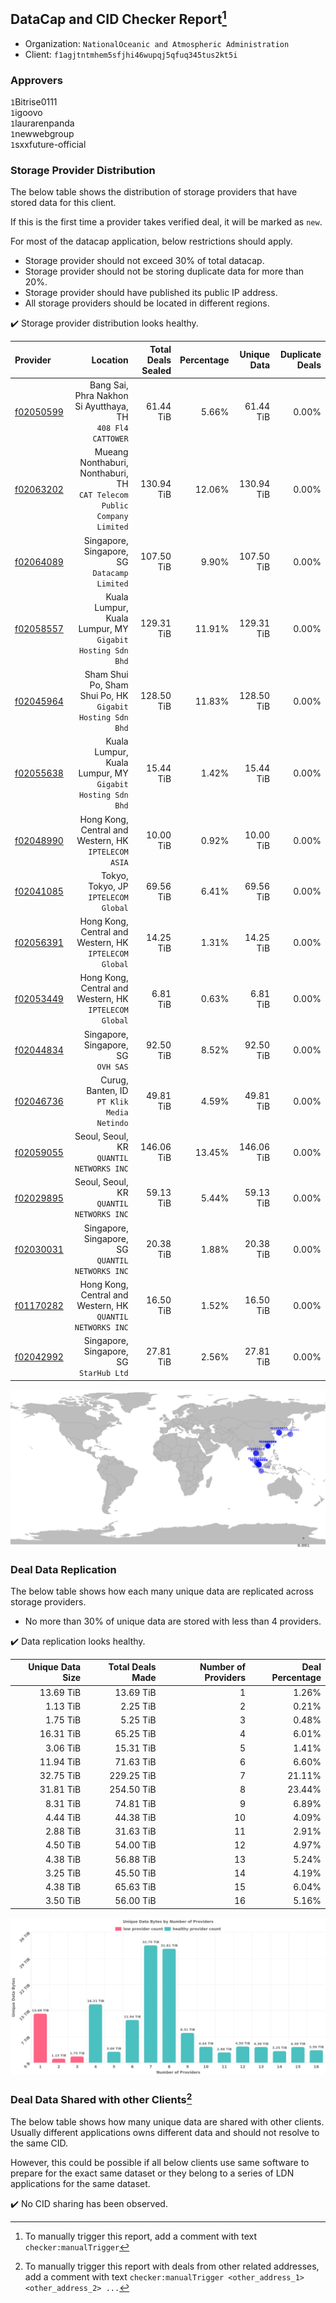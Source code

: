 ## DataCap and CID Checker Report[^1]
 - Organization: `NationalOceanic and Atmospheric Administration`
 - Client: `f1agjtntmhem5sfjhi46wupqj5qfuq345tus2kt5i`
### Approvers
`1`Bitrise0111<br/>`1`igoovo<br/>`1`laurarenpanda<br/>`1`newwebgroup<br/>`1`sxxfuture-official

### Storage Provider Distribution
The below table shows the distribution of storage providers that have stored data for this client.

If this is the first time a provider takes verified deal, it will be marked as `new`.

For most of the datacap application, below restrictions should apply.
 - Storage provider should not exceed 30% of total datacap.
 - Storage provider should not be storing duplicate data for more than 20%.
 - Storage provider should have published its public IP address.
 - All storage providers should be located in different regions.

✔️ Storage provider distribution looks healthy.

| Provider                                              |                                                                   Location | Total Deals Sealed | Percentage | Unique Data | Duplicate Deals |
| :---------------------------------------------------- | -------------------------------------------------------------------------: | -----------------: | ---------: | ----------: | --------------: |
| [f02050599](https://filfox.info/en/address/f02050599) |              Bang Sai, Phra Nakhon Si Ayutthaya, TH<br/>`408 Fl4 CATTOWER` |          61.44 TiB |      5.66% |   61.44 TiB |           0.00% |
| [f02063202](https://filfox.info/en/address/f02063202) | Mueang Nonthaburi, Nonthaburi, TH<br/>`CAT Telecom Public Company Limited` |         130.94 TiB |     12.06% |  130.94 TiB |           0.00% |
| [f02064089](https://filfox.info/en/address/f02064089) |                            Singapore, Singapore, SG<br/>`Datacamp Limited` |         107.50 TiB |      9.90% |  107.50 TiB |           0.00% |
| [f02058557](https://filfox.info/en/address/f02058557) |               Kuala Lumpur, Kuala Lumpur, MY<br/>`Gigabit Hosting Sdn Bhd` |         129.31 TiB |     11.91% |  129.31 TiB |           0.00% |
| [f02045964](https://filfox.info/en/address/f02045964) |               Sham Shui Po, Sham Shui Po, HK<br/>`Gigabit Hosting Sdn Bhd` |         128.50 TiB |     11.83% |  128.50 TiB |           0.00% |
| [f02055638](https://filfox.info/en/address/f02055638) |               Kuala Lumpur, Kuala Lumpur, MY<br/>`Gigabit Hosting Sdn Bhd` |          15.44 TiB |      1.42% |   15.44 TiB |           0.00% |
| [f02048990](https://filfox.info/en/address/f02048990) |                    Hong Kong, Central and Western, HK<br/>`IPTELECOM ASIA` |          10.00 TiB |      0.92% |   10.00 TiB |           0.00% |
| [f02041085](https://filfox.info/en/address/f02041085) |                                    Tokyo, Tokyo, JP<br/>`IPTELECOM Global` |          69.56 TiB |      6.41% |   69.56 TiB |           0.00% |
| [f02056391](https://filfox.info/en/address/f02056391) |                  Hong Kong, Central and Western, HK<br/>`IPTELECOM Global` |          14.25 TiB |      1.31% |   14.25 TiB |           0.00% |
| [f02053449](https://filfox.info/en/address/f02053449) |                  Hong Kong, Central and Western, HK<br/>`IPTELECOM Global` |           6.81 TiB |      0.63% |    6.81 TiB |           0.00% |
| [f02044834](https://filfox.info/en/address/f02044834) |                                     Singapore, Singapore, SG<br/>`OVH SAS` |          92.50 TiB |      8.52% |   92.50 TiB |           0.00% |
| [f02046736](https://filfox.info/en/address/f02046736) |                              Curug, Banten, ID<br/>`PT Klik Media Netindo` |          49.81 TiB |      4.59% |   49.81 TiB |           0.00% |
| [f02059055](https://filfox.info/en/address/f02059055) |                                Seoul, Seoul, KR<br/>`QUANTIL NETWORKS INC` |         146.06 TiB |     13.45% |  146.06 TiB |           0.00% |
| [f02029895](https://filfox.info/en/address/f02029895) |                                Seoul, Seoul, KR<br/>`QUANTIL NETWORKS INC` |          59.13 TiB |      5.44% |   59.13 TiB |           0.00% |
| [f02030031](https://filfox.info/en/address/f02030031) |                        Singapore, Singapore, SG<br/>`QUANTIL NETWORKS INC` |          20.38 TiB |      1.88% |   20.38 TiB |           0.00% |
| [f01170282](https://filfox.info/en/address/f01170282) |              Hong Kong, Central and Western, HK<br/>`QUANTIL NETWORKS INC` |          16.50 TiB |      1.52% |   16.50 TiB |           0.00% |
| [f02042992](https://filfox.info/en/address/f02042992) |                                 Singapore, Singapore, SG<br/>`StarHub Ltd` |          27.81 TiB |      2.56% |   27.81 TiB |           0.00% |

<img src="https://raw.githubusercontent.com/data-preservation-programs/filplus-checker-assets/main/filecoin-project/filecoin-plus-large-datasets/issues/1653/1680676787866.png"/>

### Deal Data Replication
The below table shows how each many unique data are replicated across storage providers.

- No more than 30% of unique data are stored with less than 4 providers.

✔️ Data replication looks healthy.

| Unique Data Size | Total Deals Made | Number of Providers | Deal Percentage |
| ---------------: | ---------------: | ------------------: | --------------: |
|        13.69 TiB |        13.69 TiB |                   1 |           1.26% |
|         1.13 TiB |         2.25 TiB |                   2 |           0.21% |
|         1.75 TiB |         5.25 TiB |                   3 |           0.48% |
|        16.31 TiB |        65.25 TiB |                   4 |           6.01% |
|         3.06 TiB |        15.31 TiB |                   5 |           1.41% |
|        11.94 TiB |        71.63 TiB |                   6 |           6.60% |
|        32.75 TiB |       229.25 TiB |                   7 |          21.11% |
|        31.81 TiB |       254.50 TiB |                   8 |          23.44% |
|         8.31 TiB |        74.81 TiB |                   9 |           6.89% |
|         4.44 TiB |        44.38 TiB |                  10 |           4.09% |
|         2.88 TiB |        31.63 TiB |                  11 |           2.91% |
|         4.50 TiB |        54.00 TiB |                  12 |           4.97% |
|         4.38 TiB |        56.88 TiB |                  13 |           5.24% |
|         3.25 TiB |        45.50 TiB |                  14 |           4.19% |
|         4.38 TiB |        65.63 TiB |                  15 |           6.04% |
|         3.50 TiB |        56.00 TiB |                  16 |           5.16% |

<img src="https://raw.githubusercontent.com/data-preservation-programs/filplus-checker-assets/main/filecoin-project/filecoin-plus-large-datasets/issues/1653/1680676788969.png"/>

### Deal Data Shared with other Clients[^3]
The below table shows how many unique data are shared with other clients.
Usually different applications owns different data and should not resolve to the same CID.

However, this could be possible if all below clients use same software to prepare for the exact same dataset or they belong to a series of LDN applications for the same dataset.

✔️ No CID sharing has been observed.

[^1]: To manually trigger this report, add a comment with text `checker:manualTrigger`

[^2]: Deals from those addresses are combined into this report as they are specified with `checker:manualTrigger`

[^3]: To manually trigger this report with deals from other related addresses, add a comment with text `checker:manualTrigger <other_address_1> <other_address_2> ...`
